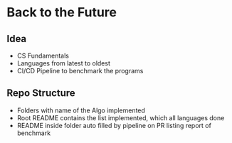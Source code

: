 # Back to the Future

## Idea
* CS Fundamentals
* Languages from latest to oldest
* CI/CD Pipeline to benchmark the programs

## Repo Structure
* Folders with name of the Algo implemented
* Root README contains the list implemented, which all languages done
* README inside folder auto filled by pipeline on PR listing report of benchmark
